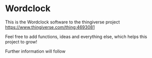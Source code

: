 # Wordclock

This is the Wordclock software to the thingiverse project https://www.thingiverse.com/thing:4693081 

Feel free to add functions, ideas and everything else, which helps this project to grow! 

Further information will follow
